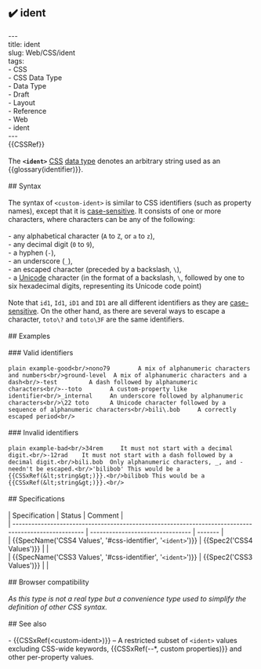 ## ✔️ ident 
 ---<br/>title: ident<br/>slug: Web/CSS/ident<br/>tags:<br/>  - CSS<br/>  - CSS Data Type<br/>  - Data Type<br/>  - Draft<br/>  - Layout<br/>  - Reference<br/>  - Web<br/>  - ident<br/>---<br/>{{CSSRef}}<br/><br/>The **`<ident>`** [CSS](/en-US/docs/Web/CSS) [data type](/en-US/docs/Web/CSS/CSS_Types) denotes an arbitrary string used as an {{glossary(identifier)}}.<br/><br/>## Syntax<br/><br/>The syntax of `<custom-ident>` is similar to CSS identifiers (such as property names), except that it is [case-sensitive](https://en.wikipedia.org/wiki/Case_sensitivity). It consists of one or more characters, where characters can be any of the following:<br/><br/>- any alphabetical character (`A` to `Z`, or `a` to `z`),<br/>- any decimal digit (`0` to `9`),<br/>- a hyphen (`-`),<br/>- an underscore (`_`),<br/>- an escaped character (preceded by a backslash, `\`),<br/>- a [Unicode](https://en.wikipedia.org/wiki/Unicode) character (in the format of a backslash, `\`, followed by one to six hexadecimal digits, representing its Unicode code point)<br/><br/>Note that `id1`, `Id1`, `iD1` and `ID1` are all different identifiers as they are [case-sensitive](https://en.wikipedia.org/wiki/Case_sensitivity). On the other hand, as there are several ways to escape a character, `toto\?` and `toto\3F` are the same identifiers.<br/><br/>## Examples<br/><br/>### Valid identifiers<br/><br/>```plain example-good<br/>nono79        A mix of alphanumeric characters and numbers<br/>ground-level  A mix of alphanumeric characters and a dash<br/>-test         A dash followed by alphanumeric characters<br/>--toto        A custom-property like identifier<br/>_internal     An underscore followed by alphanumeric characters<br/>\22 toto      A Unicode character followed by a sequence of alphanumeric characters<br/>bili\.bob     A correctly escaped period<br/>```<br/><br/>### Invalid identifiers<br/><br/>```plain example-bad<br/>34rem     It must not start with a decimal digit.<br/>-12rad    It must not start with a dash followed by a decimal digit.<br/>bili.bob  Only alphanumeric characters, _, and - needn't be escaped.<br/>'bilibob' This would be a {{CSSxRef(&lt;string&gt;)}}.<br/>bilibob This would be a {{CSSxRef(&lt;string&gt;)}}.<br/>```<br/><br/>## Specifications<br/><br/>| Specification                                                                                        | Status                           | Comment |<br/>| ---------------------------------------------------------------------------------------------------- | -------------------------------- | ------- |<br/>| {{SpecName('CSS4 Values', '#css-identifier', '<code>&lt;ident&gt;</code>')}} | {{Spec2('CSS4 Values')}} |         |<br/>| {{SpecName('CSS3 Values', '#css-identifier', '<code>&lt;ident&gt;</code>')}} | {{Spec2('CSS3 Values')}} |         |<br/><br/>## Browser compatibility<br/><br/>_As this type is not a real type but a convenience type used to simplify the definition of other CSS syntax._<br/><br/>## See also<br/><br/>- {{CSSxRef(&lt;custom-ident&gt;)}} – A restricted subset of `<ident>` values excluding CSS-wide keywords, {{CSSxRef(--*, custom properties)}} and other per-property values.<br/>